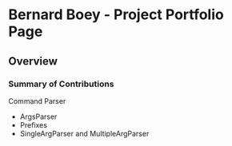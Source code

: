 # Bernard Boey - Project Portfolio Page

## Overview


### Summary of Contributions

Command
Parser
- ArgsParser
- Prefixes
- SingleArgParser and MultipleArgParser
